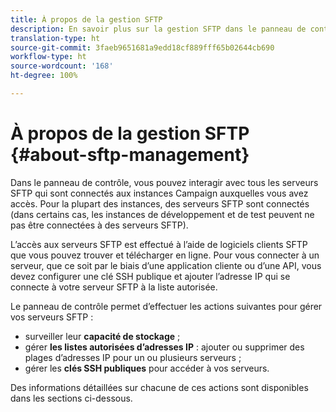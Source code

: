 ```yaml
---
title: À propos de la gestion SFTP
description: En savoir plus sur la gestion SFTP dans le panneau de contrôle
translation-type: ht
source-git-commit: 3faeb9651681a9edd18cf889fff65b02644cb690
workflow-type: ht
source-wordcount: '168'
ht-degree: 100%

---
```



# À propos de la gestion SFTP {#about-sftp-management}

Dans le panneau de contrôle, vous pouvez interagir avec tous les serveurs SFTP qui sont connectés aux instances Campaign auxquelles vous avez accès. Pour la plupart des instances, des serveurs SFTP sont connectés (dans certains cas, les instances de développement et de test peuvent ne pas être connectées à des serveurs SFTP).

L’accès aux serveurs SFTP est effectué à l’aide de logiciels clients SFTP que vous pouvez trouver et télécharger en ligne. Pour vous connecter à un serveur, que ce soit par le biais d’une application cliente ou d’une API, vous devez configurer une clé SSH publique et ajouter l’adresse IP qui se connecte à votre serveur SFTP à la liste autorisée.

Le panneau de contrôle permet d’effectuer les actions suivantes pour gérer vos serveurs SFTP :

* surveiller leur **capacité de stockage** ;
* gérer **les listes autorisées d’adresses IP** : ajouter ou supprimer des plages d’adresses IP pour un ou plusieurs serveurs ;
* gérer les **clés SSH publiques** pour accéder à vos serveurs.

Des informations détaillées sur chacune de ces actions sont disponibles dans les sections ci-dessous.
